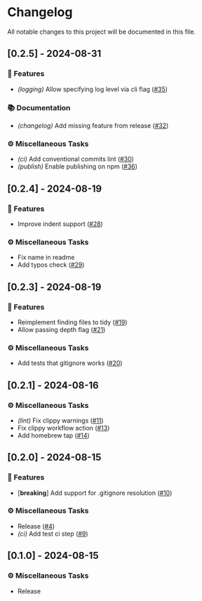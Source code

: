 # Changelog

All notable changes to this project will be documented in this file.

## [0.2.5] - 2024-08-31

### 🚀 Features

- *(logging)* Allow specifying log level via cli flag ([#35](https://github.com/todor-a/tidy-json/pull/35))

### 📚 Documentation

- *(changelog)* Add missing feature from release ([#32](https://github.com/todor-a/tidy-json/pull/32))

### ⚙️ Miscellaneous Tasks

- *(ci)* Add conventional commits lint ([#30](https://github.com/todor-a/tidy-json/pull/30))
- *(publish)* Enable publishing on npm ([#36](https://github.com/todor-a/tidy-json/pull/36))

<!-- generated by git-cliff -->
## [0.2.4] - 2024-08-19

### 🚀 Features

- Improve indent support ([#28](https://github.com/todor-a/tidy-json/pull/28))

### ⚙️ Miscellaneous Tasks

- Fix name in readme
- Add typos check ([#29](https://github.com/todor-a/tidy-json/pull/29))

<!-- generated by git-cliff -->
## [0.2.3] - 2024-08-19

### 🚀 Features

- Reimplement finding files to tidy ([#19](https://github.com/todor-a/tidy-json/pull/19))
- Allow passing depth flag ([#21](https://github.com/todor-a/tidy-json/pull/21))

### ⚙️ Miscellaneous Tasks

- Add tests that gitignore works ([#20](https://github.com/todor-a/tidy-json/pull/20))

<!-- generated by git-cliff -->
<!-- generated by git-cliff -->
## [0.2.1] - 2024-08-16

### ⚙️ Miscellaneous Tasks

- *(lint)* Fix clippy warnings ([#11](https://github.com/todor-a/tidy-json/pull/11))
- Fix clippy workflow action ([#13](https://github.com/todor-a/tidy-json/pull/13))
- Add homebrew tap ([#14](https://github.com/todor-a/tidy-json/pull/14))

<!-- generated by git-cliff -->
## [0.2.0] - 2024-08-15

### 🚀 Features

- [**breaking**] Add support for .gitignore resolution ([#10](https://github.com/todor-a/tidy-json/pull/10))

### ⚙️ Miscellaneous Tasks

- Release ([#4](https://github.com/todor-a/tidy-json/pull/4))
- *(ci)* Add test ci step ([#9](https://github.com/todor-a/tidy-json/pull/9))

<!-- generated by git-cliff -->
<!-- generated by git-cliff -->
## [0.1.0] - 2024-08-15

### ⚙️ Miscellaneous Tasks

- Release

<!-- generated by git-cliff -->
<!-- generated by git-cliff -->
